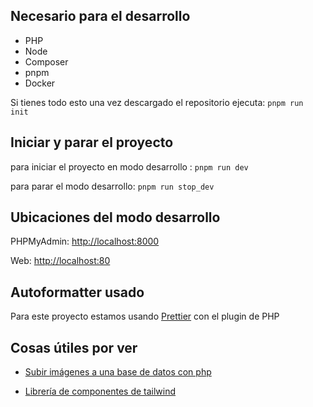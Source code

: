 ## Necesario para el desarrollo

- PHP
- Node
- Composer
- pnpm
- Docker

Si tienes todo esto una vez descargado el repositorio ejecuta: `pnpm run init`

## Iniciar y parar el proyecto

para iniciar el proyecto en modo desarrollo : `pnpm run dev`

para parar el modo desarrollo: `pnpm run stop_dev`

## Ubicaciones del modo desarrollo

PHPMyAdmin: [http://localhost:8000](http://localhost:8000)

Web: [http://localhost:80](http://localhost:80)

## Autoformatter usado

Para este proyecto estamos usando [Prettier](https://prettier.io/) con el plugin de PHP

## Cosas útiles por ver

- [Subir imágenes a una base de datos con php](https://programacion.net/articulo/almacenar_y_recuperar_una_imagen_de_una_base_de_datos_mysql_mediante_php_1861)

- [Librería de componentes de tailwind](https://daisyui.com/components/dropdown/)
